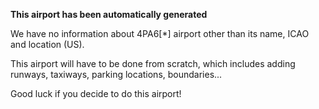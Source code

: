 **This airport has been automatically generated**

We have no information about 4PA6[*] airport other than its name, ICAO and location (US).

This airport will have to be done from scratch, which includes adding runways, taxiways, parking locations, boundaries...

Good luck if you decide to do this airport!